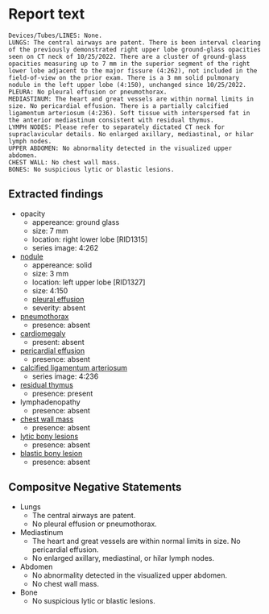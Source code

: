 # Report text

```text
Devices/Tubes/LINES: None.
LUNGS: The central airways are patent. There is been interval clearing of the previously demonstrated right upper lobe ground-glass opacities seen on CT neck of 10/25/2022. There are a cluster of ground-glass opacities measuring up to 7 mm in the superior segment of the right lower lobe adjacent to the major fissure (4:262), not included in the field-of-view on the prior exam. There is a 3 mm solid pulmonary nodule in the left upper lobe (4:150), unchanged since 10/25/2022.
PLEURA: No pleural effusion or pneumothorax. 
MEDIASTINUM: The heart and great vessels are within normal limits in size. No pericardial effusion. There is a partially calcified ligamentum arteriosum (4:236). Soft tissue with interspersed fat in the anterior mediastinum consistent with residual thymus.
LYMPH NODES: Please refer to separately dictated CT neck for supraclavicular details. No enlarged axillary, mediastinal, or hilar lymph nodes.
UPPER ABDOMEN: No abnormality detected in the visualized upper abdomen.
CHEST WALL: No chest wall mass.
BONES: No suspicious lytic or blastic lesions.
```

## Extracted findings

- opacity
  - appereance: ground glass
  - size: 7 mm
  - location: right lower lobe \[RID1315\]
  - series image: 4:262
- [nodule](../../definitions/hood/pulmonary-nodule.json)
  - appereance: solid
  - size: 3 mm
  - location: left upper lobe \[RID1327\]
  - size: 4:150
  - [pleural effusion](../../definitions/hood/pleural-effusion.json)  
  - severity: absent
- [pneumothorax](../../definitions/hood/pneumothorax.md)
  - presence: absent
- [cardiomegaly](../../definitions/upmedic/Cardiomegaly.cde.md)
  - present: absent
- [pericardial effusion](../../definitions/hood/pericardial-effusion.md)
  - presence: absent
- [calcified ligamentum arteriosum](../../definitions/hood/calcified-ligamentum-arteriosum.md)
  - series image: 4:236
- [residual thymus](../../definitions/hood/thymus.json)
  - presence: present
- lymphadenopathy
  - presence: absent
- [chest wall mass](../../definitions/hood/chest-wall.json)  
  - presence: absent
- [lytic bony lesions](../../definitions/hood/lytic-lesion.md)
  - presence: absent
- [blastic bony lesion](../../definitions/hood/sclerotic-lesion.md)
  - presence: absent

## Compositve Negative Statements

- Lungs
  - The central airways are patent.
  - No pleural effusion or pneumothorax.
- Mediastinum
  - The heart and great vessels are within normal limits in size. No pericardial effusion.
  - No enlarged axillary, mediastinal, or hilar lymph nodes.
- Abdomen
  - No abnormality detected in the visualized upper abdomen.
  - No chest wall mass.
- Bone
  - No suspicious lytic or blastic lesions.
